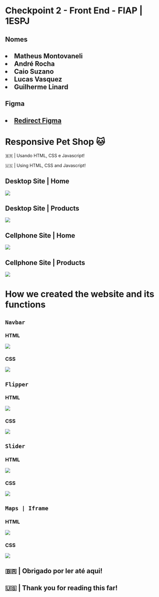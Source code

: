# Checkpoint 2 - Front End - FIAP | 1ESPJ

## Nomes

<h2>

<li>Matheus Montovaneli</li>
<li>André Rocha</li>
<li>Caio Suzano</li>
<li>Lucas Vasquez</li>
<li>Guilherme Linard </li>

## Figma

<h2>
<li><a href="https://www.figma.com/file/4ltbisiTDLGH2nW7gVLa78/Checkpoint---PetShop?type=design&node-id=0%3A1&mode=design&t=mdfc3uVLnc3xpEfm-1">Redirect Figma</a></li>



# Responsive Pet Shop 🐱

<p>🇧🇷 | Usando HTML, CSS e Javascript!</p>
<p>🇺🇸 | Using HTML, CSS and Javascript!</p>

## Desktop Site | Home

<img src="https://i.imgur.com/cOMIL21.png"/>


## Desktop Site | Products

<img src="https://i.imgur.com/fiqU35n.png"/> 

## Cellphone Site | Home

<img src="https://i.imgur.com/6SRibRf.png"/> 

## Cellphone Site | Products

<img src="https://i.imgur.com/IKYxVaT.png"/> 

# How we created the website and its functions

## `Navbar`

<h3>HTML</h3>
<img src="https://i.imgur.com/ZOkisGV.png"/>
<h3>CSS</h3>
<img src="https://i.imgur.com/VccNQeB.png"/>



## `Flipper`
<h3>HTML</h3>
<img src="https://i.imgur.com/nFS7rWm.png"/>
<h3>CSS</h3>
<img src="https://i.imgur.com/YxIVXuF.png"/>

## `Slider`

<h3>HTML</h3>
<img src="https://i.imgur.com/8JrMqoX.png"/>
<h3>CSS</h3>
<img src="https://i.imgur.com/0lB1zM3.png"/>

## `Maps | Iframe`

<h3>HTML</h3>
<img src="https://i.imgur.com/3VCnRVR.png"/>
<h3>CSS</h3>
<img src="https://i.imgur.com/AuEDYen.png"/>
<h2>🇧🇷 | Obrigado por ler até aqui!</h2>
<h2>🇺🇸 | Thank you for reading this far!</h2>


